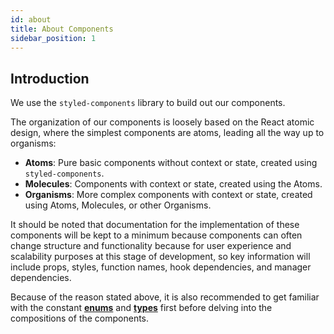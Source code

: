 ```yaml
---
id: about
title: About Components
sidebar_position: 1
---
```


## Introduction

We use the `styled-components` library to build out our components.

The organization of our components is loosely based on the React atomic design, where the simplest components are atoms, leading all the way up to organisms:
- **Atoms**: Pure basic components without context or state, created using `styled-components`.
- **Molecules**: Components with context or state, created using the Atoms.
- **Organisms**: More complex components with context or state, created using Atoms, Molecules, or other Organisms.

It should be noted that documentation for the implementation of these components will be kept to a minimum because components can often change structure and functionality because for user experience and scalability purposes at this stage of development, so key information will include props, styles, function names, hook dependencies, and manager dependencies.

Because of the reason stated above, it is also recommended to get familiar with the constant [**enums**](/docs/dev-docs/frontend/constants/types/enum) and [**types**](/docs/dev-docs/frontend/constants/types/types) first before delving into the compositions of the components.